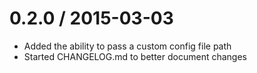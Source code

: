 0.2.0 / 2015-03-03
==================

  * Added the ability to pass a custom config file path
  * Started CHANGELOG.md to better document changes
